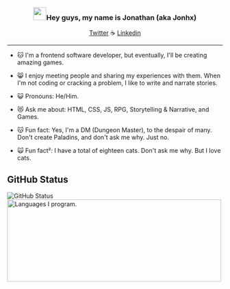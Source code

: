 <h3 align="center"><img src = "https://raw.githubusercontent.com/MartinHeinz/MartinHeinz/master/wave.gif" width = 30px>Hey guys, my name is Jonathan (aka Jonhx)</h3>

<p align="center">
  <a href="https://twitter.com/Jonhx00">Twitter</a> ☕
  <a href="https://www.linkedin.com/in/jonhx-zero/">Linkedin</a>
</p>

---

- 🐱 I'm a frontend software developer, but eventually, I'll be creating amazing games.

- 😸 I enjoy meeting people and sharing my experiences with them. When I'm not coding or cracking a problem, I like to write and narrate stories.

- 😺 Pronouns: He/Him.

- 😻 Ask me about: HTML, CSS, JS, RPG, Storytelling & Narrative, and Games.

- 😽 Fun fact: Yes, I'm a DM (Dungeon Master), to the despair of many. Don't create Paladins, and don't ask me why. Just no.
  
- 🙀 Fun fact²: I have a total of eighteen cats. Don't ask me why. But I love cats.

 ##  GitHub Status
 
 <div>
   <img align="center" src="https://github-readme-stats.vercel.app/api?username=jonathanmartins&show_icons=true" alt="GitHub Status"/>
  <img align="center" src="https://github-readme-stats.vercel.app/api/top-langs?username=jonathanmartins&langs_count=10&show_icons=true&locale=en&layout=compact&theme=light" alt="Languages I program." height="192px"  width="500px"/>
</div>
